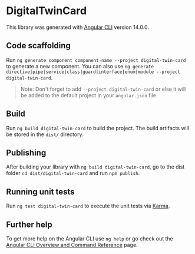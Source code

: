 # DigitalTwinCard

This library was generated with [Angular CLI](https://github.com/angular/angular-cli) version 14.0.0.

## Code scaffolding

Run `ng generate component component-name --project digital-twin-card` to generate a new component. You can also use `ng generate directive|pipe|service|class|guard|interface|enum|module --project digital-twin-card`.
> Note: Don't forget to add `--project digital-twin-card` or else it will be added to the default project in your `angular.json` file. 

## Build

Run `ng build digital-twin-card` to build the project. The build artifacts will be stored in the `dist/` directory.

## Publishing

After building your library with `ng build digital-twin-card`, go to the dist folder `cd dist/digital-twin-card` and run `npm publish`.

## Running unit tests

Run `ng test digital-twin-card` to execute the unit tests via [Karma](https://karma-runner.github.io).

## Further help

To get more help on the Angular CLI use `ng help` or go check out the [Angular CLI Overview and Command Reference](https://angular.io/cli) page.
